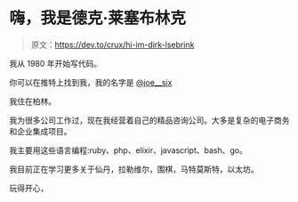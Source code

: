 # 嗨，我是德克·莱塞布林克

> 原文：<https://dev.to/crux/hi-im-dirk-lsebrink>

我从 1980 年开始写代码。

你可以在推特上找到我，我的名字是 [@joe__six](https://twitter.com/joe__six)

我住在柏林。

我为很多公司工作过，现在我经营着自己的精品咨询公司。大多是复杂的电子商务和企业集成项目。

我主要用这些语言编程:ruby、php、elixir、javascript、bash、go。

我目前正在学习更多关于仙丹，拉勒维尔，围棋，马特莫斯特，以太坊。

玩得开心，